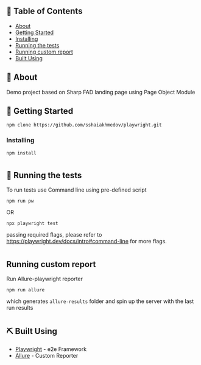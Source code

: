

## 📝 Table of Contents

- [About](#about)
- [Getting Started](#getting_started)
- [Installing](#installing)
- [Running the tests](#tests)
- [Running custom report](#allure)
- [Built Using](#built_using)


## 🧐 About <a name = "about"></a>

Demo project based on Sharp FAD landing page using Page Object Module

## 🏁 Getting Started <a name = "getting_started"></a>

```
npm clone https://github.com/sshaiakhmedov/playwright.git
```

### Installing <a name = "installing"></a>

```
npm install
```
#
## 🔧 Running the tests <a name = "tests"></a>

To run tests use Command line using pre-defined script
```
npm run pw
```
OR
```
npx playwright test
```
passing required flags, please refer to https://playwright.dev/docs/intro#command-line for more flags.
#
## Running custom report <a name = "allure"></a>
Run Allure-playwright reporter
```
npm run allure
```
which generates `allure-results` folder and spin up the server with the last run results

#
## ⛏️ Built Using <a name = "built_using"></a>

- [Playwright](https://www.mongodb.com/) - e2e Framework
- [Allure](https://expressjs.com/) - Custom Reporter


